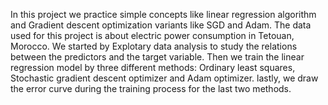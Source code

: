 In this project we practice simple concepts like linear regression algorithm and Gradient descent optimization variants like SGD and Adam. 
The data used for this project is about electric power consumption in Tetouan, Morocco. 
We started by Explotary data analysis to study the relations between the predictors and the target variable. Then we train the linear regression model by three different methods: Ordinary least squares, Stochastic gradient descent optimizer and Adam optimizer.
lastly, we draw the error curve during the training process for the last two methods. 

